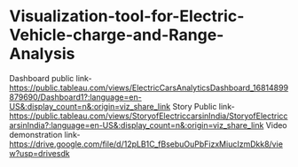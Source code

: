# Visualization-tool-for-Electric-Vehicle-charge-and-Range-Analysis
Dashboard public link-https://public.tableau.com/views/ElectricCarsAnalyticsDashboard_16814899879690/Dashboard1?:language=en-US&:display_count=n&:origin=viz_share_link
Story Public link-https://public.tableau.com/views/StoryofElectriccarsinIndia/StoryofElectriccarsinIndia?:language=en-US&:display_count=n&:origin=viz_share_link
Video demonstration link-https://drive.google.com/file/d/12pLB1C_fBsebuOuPbFizxMiucIzmDkk8/view?usp=drivesdk
